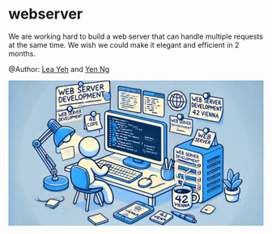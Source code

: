 # webserver

We are working hard to build a web server that can handle multiple requests at the same time. We wish we could make it elegant and efficient in 2 months.

@Author: [Lea Yeh](https://github.com/LeaYeh) and [Yen Ng](https://github.com/yenthing)

![Ongoing](doc/images/devlop-status-ongoing.png)